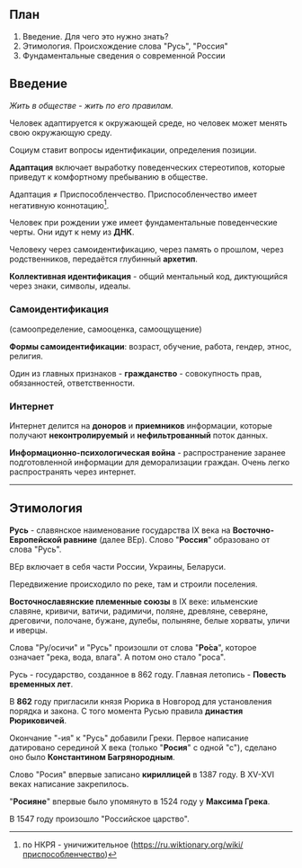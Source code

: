 ## План

1. Введение. Для чего это нужно знать?
2. Этимология. Происхождение слова "Русь", "Россия"
3. Фундаментальные сведения о современной России

## Введение

*Жить в обществе - жить по его правилам.*

Человек адаптируется к окружающей среде, но человек может менять свою окружающую среду.

Социум ставит вопросы идентификации, определения позиции.

**Адаптация** включает выработку поведенческих стереотипов, которые приведут к комфортному пребыванию в обществе.

Адаптация $\neq$ Приспособленчество. Приспособленчество имеет негативную коннотацию[^1].

Человек при рождении уже имеет фундаментальные поведенческие черты. Они идут к нему из **ДНК**.

Человеку через самоидентификацию, через память о прошлом, через родственников, передаётся глубинный **архетип**.

**Коллективная идентификация** - общий ментальный код, диктующийся через знаки, символы, идеалы.

### Самоидентификация
(самоопределение, самооценка, самоощущение)

**Формы самоидентификации**: возраст, обучение, работа, гендер, этнос, религия.

Один из главных признаков - **гражданство** - совокупность прав, обязанностей, ответственности.

### Интернет

Интернет делится на **доноров** и **приемников** информации, которые получают **неконтролируемый** и **нефильтрованный** поток данных.

**Информационно-психологическая война** - распространение заранее подготовленной информации для деморализации граждан. Очень легко распространять через интернет.

---
## Этимология

**Русь** - славянское наименование государства IX века на **Восточно-Европейской равнине** (далее ВЕр).
Слово "**Россия**" образовано от слова "Русь".

ВЕр включает в себя части России, Украины, Беларуси.

Передвижение происходило по реке, там и строили поселения.

**Восточнославянские племенные союзы** в IX веке: ильменские славяне, кривичи, ватичи, радимичи, поляне, древляне, северяне, дреговичи, полочане, бужане, дулебы, полыняне, белые хорваты, уличи и иверцы.

Слова "Ру/осичи" и "Русь" произошли от слова "**Ро́са**", которое означает "река, вода, влага". А потом оно стало "роса́".

Русь - государство, созданное в 862 году.
Главная летопись - **Повесть временных лет**.

В **862** году пригласили князя Рюрика в Новгород для установления порядка и закона. С того момента Русью правила **династия Рюриковичей**.

Окончание "-ия" к "Русь" добавили Греки. Первое написание датировано серединой X века (только "**Росия**" с одной "с"), сделано оно было **Константином Багрянородным**.

Слово "Росия" впервые записано **кириллицей** в 1387 году. В XV-XVI веках написание закрепилось.

"**Росияне**" впервые было упомянуто в 1524 году у **Максима Грека**.

В 1547 году произошло "Российское царство".

[^1]: по НКРЯ - уничижительное (https://ru.wiktionary.org/wiki/приспособленчество)
